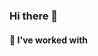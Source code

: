 ### Hi there 👋

#### 🔭 I've worked with 

<p align="left">
    <img src="https://img.shields.io/badge/Python-3776AB?logo=python&logoColor=white&style=flat-square" alt="">
    <img src="https://img.shields.io/badge/C++-00599C?logo=cplusplus&logoColor=white&style=flat-square" alt="">
    <img src="https://img.shields.io/badge/HTML-E34F26?logo=html5&logoColor=white&style=flat-square" alt="">
    <img src="https://img.shields.io/badge/Java-F7DF1E?logo=java&logoColor=white&style=flat-square" alt="">
    <img src="https://img.shields.io/badge/Docker-2496ED?logo=docker&logoColor=white&style=flat-square" alt="">
    
</p>

<!--
**sabrizzs/sabrizzs** is a ✨ _special_ ✨ repository because its `README.md` (this file) appears on your GitHub profile.

Here are some ideas to get you started:

- 🔭 I’m currently working on ...
- 🌱 I’m currently learning ...
- 👯 I’m looking to collaborate on ...
- 🤔 I’m looking for help with ...
- 💬 Ask me about ...
- 📫 How to reach me: ...
- 😄 Pronouns: ...
- ⚡ Fun fact: ...
-->
